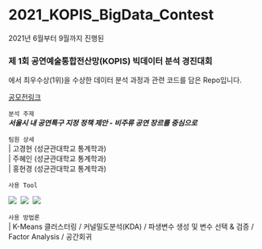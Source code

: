 # 2021_KOPIS_BigData_Contest

2021년 6월부터 9월까지 진행된<br>

### **제 1회 공연예술통합전산망(KOPIS) 빅데이터 분석 경진대회** <br>

에서 최우수상(1위)을 수상한 데이터 분석 과정과 관련 코드를 담은 Repo입니다. 

[공모전링크](https://kopis.or.kr/por/cs/notice/csNoticeListView.do?ntt_id=1601&listCurPage=1&srchType=subject&srchText=&menuId=MNU_000104)

`분석 주제`<br>
***서울시 내 공연특구 지정 정책 제안 - 비주류 공연 장르를 중심으로***<br>

`팀원 상세`<br>
| 고경현 (성균관대학교 통계학과)<br>
| 주혜인 (성균관대학교 통계학과)<br>
| 홍현경 (성균관대학교 통계학과)<br>

`사용 Tool`<br>
<p align="left">
  <img src="https://img.shields.io/badge/R-276DC3?style=flat-square&logo=R&logoColor=white"/></a>&nbsp
  <img src="https://img.shields.io/badge/Python-3766AB?style=flat-square&logo=Python&logoColor=white"/></a>&nbsp
  <img src="https://img.shields.io/badge/QGIS-A0E165?style=flat-square&logo=QGIS&logoColor=white"/></a>&nbsp

`사용 방법론`<br>
| K-Means 클러스터링 / 커널밀도분석(KDA) / 파생변수 생성 및 변수 선택 & 검증 / Factor Analysis / 공간회귀
